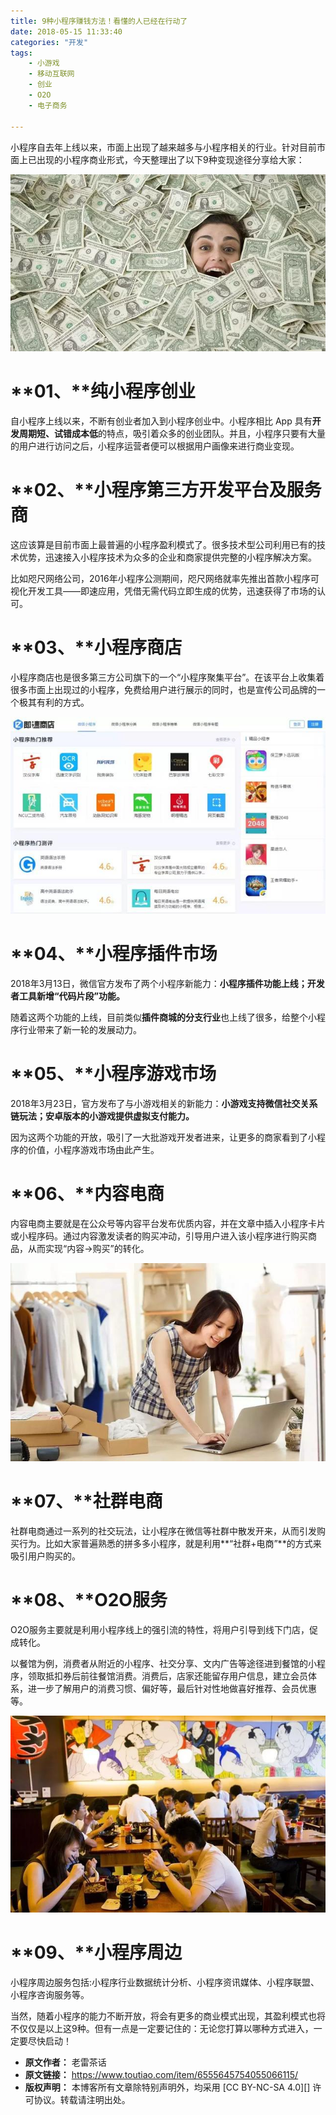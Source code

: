 ```yaml
---
title: 9种小程序赚钱方法！看懂的人已经在行动了
date: 2018-05-15 11:33:40
categories: "开发"
tags:
	- 小游戏
	- 移动互联网
	- 创业
	- O2O
	- 电子商务

---
```


小程序自去年上线以来，市面上出现了越来越多与小程序相关的行业。针对目前市面上已出现的小程序商业形式，今天整理出了以下9种变现途径分享给大家：

![9种小程序赚钱方法！看懂的人已经在行动了][9]

# **01、****纯小程序创业** #

自小程序上线以来，不断有创业者加入到小程序创业中。小程序相比 App 具有**开发周期短、试错成本低**的特点，吸引着众多的创业团队。并且，小程序只要有大量的用户进行访问之后，小程序运营者便可以根据用户画像来进行商业变现。

# **02、****小程序第三方开发平台及服务商** #

这应该算是目前市面上最普遍的小程序盈利模式了。很多技术型公司利用已有的技术优势，迅速接入小程序技术为众多的企业和商家提供完整的小程序解决方案。

比如咫尺网络公司，2016年小程序公测期间，咫尺网络就率先推出首款小程序可视化开发工具——即速应用，凭借无需代码立即生成的优势，迅速获得了市场的认可。

# **03、****小程序商店** #

小程序商店也是很多第三方公司旗下的一个“小程序聚集平台”。在该平台上收集着很多市面上出现过的小程序，免费给用户进行展示的同时，也是宣传公司品牌的一个极其有利的方式。

![9种小程序赚钱方法！看懂的人已经在行动了][9 1]

# **04、****小程序插件市场** #

2018年3月13日，微信官方发布了两个小程序新能力：**小程序插件功能上线；开发者工具新增“代码片段”功能。**

随着这两个功能的上线，目前类似**插件商城的分支行业**也上线了很多，给整个小程序行业带来了新一轮的发展动力。

# **05、****小程序游戏市场** #

2018年3月23日，官方发布了与小游戏相关的新能力：**小游戏支持微信社交关系链玩法；安卓版本的小游戏提供虚拟支付能力。**

因为这两个功能的开放，吸引了一大批游戏开发者进来，让更多的商家看到了小程序的价值，小程序游戏市场由此产生。

# **06、****内容电商** #

内容电商主要就是在公众号等内容平台发布优质内容，并在文章中插入小程序卡片或小程序码。通过内容激发读者的购买冲动，引导用户进入该小程序进行购买商品，从而实现“内容→购买”的转化。

![9种小程序赚钱方法！看懂的人已经在行动了][9 2]

# **07、****社群电商** #

社群电商通过一系列的社交玩法，让小程序在微信等社群中散发开来，从而引发购买行为。比如大家普遍熟悉的拼多多小程序，就是利用**“社群+电商”**的方式来吸引用户购买的。

# **08、****O2O服务** #

O2O服务主要就是利用小程序线上的强引流的特性，将用户引导到线下门店，促成转化。

以餐馆为例，消费者从附近的小程序、社交分享、文内广告等途径进到餐馆的小程序，领取抵扣券后前往餐馆消费。消费后，店家还能留存用户信息，建立会员体系，进一步了解用户的消费习惯、偏好等，最后针对性地做喜好推荐、会员优惠等。

![9种小程序赚钱方法！看懂的人已经在行动了][9 3]

# **09、****小程序周边** #

小程序周边服务包括:小程序行业数据统计分析、小程序资讯媒体、小程序联盟、小程序咨询服务等。

当然，随着小程序的能力不断开放，将会有更多的商业模式出现，其盈利模式也将不仅仅是以上这9种。但有一点是一定要记住的：无论您打算以哪种方式进入，一定要尽快启动！


[9]: static/resources/crawler/AFJN-2IY6-FYIB.jpg
[9 1]: static/resources/crawler/2MNY-NEJV-7VFQ.jpg
[9 2]: static/resources/crawler/3ERJ-UBYU-RZUA.jpg
[9 3]: static/resources/crawler/B6Z6-B3RI-JVRQ.jpg
 *  **原文作者：** 老雷茶话
 *  **原文链接：** https://www.toutiao.com/item/6555645754055066115/
 *  **版权声明：** 本博客所有文章除特别声明外，均采用 [CC BY-NC-SA 4.0][] 许可协议。转载请注明出处。
